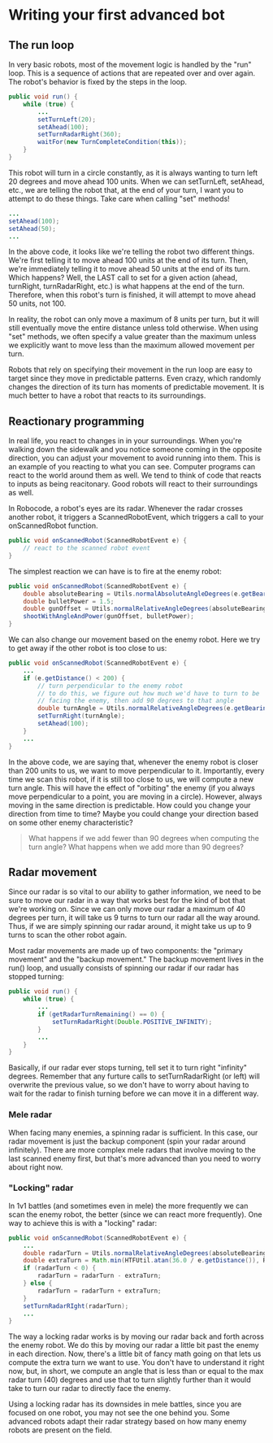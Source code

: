Writing your first advanced bot
===============================

The run loop
-------------

In very basic robots, most of the movement logic is handled by the "run" loop.
This is a sequence of actions that are repeated over and over again. The robot's
behavior is fixed by the steps in the loop.

```java
public void run() {
    while (true) {
        ...
        setTurnLeft(20);
        setAhead(100);
        setTurnRadarRight(360);
        waitFor(new TurnCompleteCondition(this));
    }
}
```

This robot will turn in a circle constantly, as it is always wanting to turn
left 20 degrees and move ahead 100 units. When we can setTurnLeft, setAhead,
etc., we are telling the robot that, at the end of your turn, I want you to
attempt to do these things. Take care when calling "set" methods!

```java
...
setAhead(100);
setAhead(50);
...
```

In the above code, it looks like we're telling the robot two different things.
We're first telling it to move ahead 100 units at the end of its turn. Then,
we're immediately telling it to move ahead 50 units at the end of its turn.
Which happens? Well, the LAST call to set for a given action (ahead, turnRight,
turnRadarRight, etc.) is what happens at the end of the turn. Therefore, when
this robot's turn is finished, it will attempt to move ahead 50 units, not 100.

In reality, the robot can only move a maximum of 8 units per turn, but it will
still eventually move the entire distance unless told otherwise. When using
"set" methods, we often specify a value greater than the maximum unless we
explicitly want to move less than the maximum allowed movement per turn.

Robots that rely on specifying their movement in the run loop are easy to target
since they move in predictable patterns. Even crazy, which randomly changes the
direction of its turn has moments of predictable movement. It is much better to
have a robot that reacts to its surroundings.

Reactionary programming
----------------------

In real life, you react to changes in in your surroundings. When you're walking
down the sidewalk and you notice someone coming in the opposite direction, you
can adjust your movement to avoid running into them. This is an example of you
reacting to what you can see. Computer programs can react to the world around
them as well. We tend to think of code that reacts to inputs as being
reacitonary. Good robots will react to their surroundings as well.

In Robocode, a robot's eyes are its radar. Whenever the radar crosses another
robot, it triggers a ScannedRobotEvent, which triggers a call to your
onScannedRobot function.

```java
public void onScannedRobot(ScannedRobotEvent e) {
    // react to the scanned robot event
}
```

The simplest reaction we can have is to fire at the enemy robot:

```java
public void onScannedRobot(ScannedRobotEvent e) {
    double absoluteBearing = Utils.normalAbsoluteAngleDegrees(e.getBearing() + getHeading());
    double bulletPower = 1.5;
    double gunOffset = Utils.normalRelativeAngleDegrees(absoluteBearing - getGunHeading());
    shootWithAngleAndPower(gunOffset, bulletPower);
}
```

We can also change our movement based on the enemy robot. Here we try to get
away if the other robot is too close to us:

```java
public void onScannedRobot(ScannedRobotEvent e) {
    ...
    if (e.getDistance() < 200) {
        // turn perpendicular to the enemy robot
        // to do this, we figure out how much we'd have to turn to be
        // facing the enemy, then add 90 degrees to that angle
        double turnAngle = Utils.normalRelativeAngleDegrees(e.getBearing() + 90);
        setTurnRight(turnAngle);
        setAhead(100);
    }
    ...
}
```

In the above code, we are saying that, whenever the enemy robot is closer than
200 units to us, we want to move perpendicular to it. Importantly, every time we
scan this robot, if it is still too close to us, we will compute a new turn
angle. This will have the effect of "orbiting" the enemy (if you always move
perpendicular to a point, you are moving in a circle). However, always moving in
the same direction is predictable. How could you change your direction from time
to time? Maybe you could change your direction based on some other enemy
characteristic?

> What happens if we add fewer than 90 degrees when computing the turn angle?
> What happens when we add more than 90 degrees?

Radar movement
--------------

Since our radar is so vital to our ability to gather information, we need to be
sure to move our radar in a way that works best for the kind of bot that we're
working on. Since we can only move our radar a maximum of 40 degrees per turn,
it will take us 9 turns to turn our radar all the way around. Thus, if we are
simply spinning our radar around, it might take us up to 9 turns to scan the
other robot again.

Most radar movements are made up of two components: the "primary movement" and
the "backup movement." The backup movement lives in the run() loop, and usually
consists of spinning our radar if our radar has stopped turning:

```java
public void run() {
    while (true) {
        ...
        if (getRadarTurnRemaining() == 0) {
            setTurnRadarRight(Double.POSITIVE_INFINITY);
        }
        ...
    }
}
```

Basically, if our radar ever stops turning, tell set it to turn right "infinity"
degrees. Remember that any furture calls to setTurnRadarRight (or left) will
overwrite the previous value, so we don't have to worry about having to wait for
the radar to finish turning before we can move it in a different way.

### Mele radar

When facing many enemies, a spinning radar is sufficient. In this case, our
radar movement is just the backup component (spin your radar around infinitely).
There are more complex mele radars that involve moving to the last scanned enemy
first, but that's more advanced than you need to worry about right now.

### "Locking" radar

In 1v1 battles (and sometimes even in mele) the more frequently we can scan the
enemy robot, the better (since we can react more frequently). One way to
achieve this is with a "locking" radar:

```java
public void onScannedRobot(ScannedRobotEvent e) {
    ...
    double radarTurn = Utils.normalRelativeAngleDegrees(absoluteBearing - getRadarHeading());
    double extraTurn = Math.min(HTFUtil.atan(36.0 / e.getDistance()), Rules.RADAR_TURN_RATE);
    if (radarTurn < 0) {
        radarTurn = radarTurn - extraTurn;
    } else {
        radarTurn = radarTurn + extraTurn;
    }
    setTurnRadarRIght(radarTurn);
    ...
}
```

The way a locking radar works is by moving our radar back and forth across the
enemy robot. We do this by moving our radar a little bit past the enemy in each
direction. Now, there's a little bit of fancy math going on that lets us compute
the extra turn we want to use. You don't have to understand it right now, but,
in short, we compute an angle that is less than or equal to the max radar turn
(40) degrees and use that to turn slightly further than it would take to turn
our radar to directly face the enemy.

Using a locking radar has its downsides in mele battles, since you are focused
on one robot, you may not see the one behind you. Some advanced robots adapt
their radar strategy based on how many enemy robots are present on the field.
